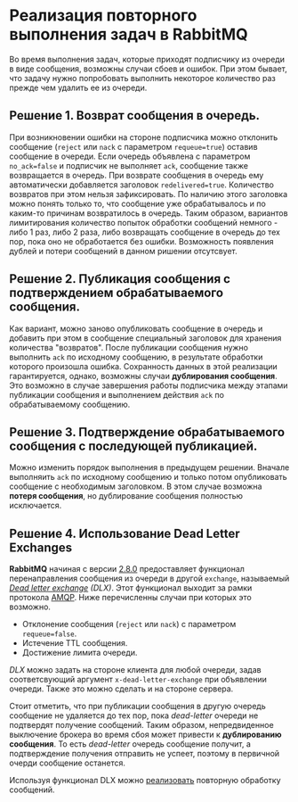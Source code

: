 # Реализация повторного выполнения задач в RabbitMQ

Во время выполнения задач, которые приходят подписчику из очереди в виде сообщения, возможны случаи сбоев и ошибок. При этом бывает, что задачу нужно попробовать выполнить некоторое количество раз прежде чем удалить ее из очереди.

## Решение 1. Возврат сообщения в очередь.
При возникновении ошибки на стороне подписчика можно отклонить сообщение (`reject` или `nack` с параметром `requeue=true`) оставив сообщение в очереди. Если очередь объявлена с параметром `no_ack=false` и подписчик не выполняет `ack`, сообщение также возвращается в очередь. При возврате сообщения в очередь ему автоматически добавляется заголовок `redelivered=true`. Количество возвратов при этом нельзя зафиксировать. По наличию этого заголовка можно понять только то, что сообщение уже обрабатывалось и по каким-то причинам возвратилось в очередь. Таким образом, вариантов лимитирования количество попыток обработки сообщений немного - либо 1 раз, либо 2 раза, либо возвращать сообщение в очередь до тех пор, пока оно не обработается без ошибки. Возможность появления дублей и потери сообщений в данном ришении отсутсвует.

## Решение 2. Публикация сообщения с подтверждением обрабатываемого сообщения.
Как вариант, можно заново опубликовать сообщение в очередь и добавить при этом в сообщение специальный заголовок для хранения количества "возвратов". После публикации сообщения нужно выполнить `ack` по исходному сообщению, в результате обработки которого произошла ошибка. Сохранность данных в этой реализации гарантируется, однако, возможны случаи **дублирования сообщения**. Это возможно в случае завершения работы подписчика между этапами публикации сообщения и выполнением действия `ack` по обрабатываемому сообщению.

## Решение 3. Подтверждение обрабатываемого сообщения с последующей публикацией.
Можно изменить порядок выполнения в предыдущем решении. Вначале выполняить `ack` по исходному сообщению и только потом опубликовать сообщение с необходимым заголовком. В этом случае возможна **потеря сообщения**, но дублирование сообщения полностью исключается.

## Решение 4. Использование Dead Letter Exchanges
**RabbitMQ** начиная с версии [2.8.0](https://www.rabbitmq.com/release-notes/README-2.8.0.txt) предоставляет функционал перенаправления сообщения из очереди в другой `exchange`, называемый *[Dead letter exchange](https://www.rabbitmq.com/dlx.html) (DLX)*. Этот функционал выходит за рамки протокола [AMQP](https://www.amqp.org/). Ниже перечисленны случаи при которых это возможно.

 - Отклонение сообщения (`reject` или `nack`) с параметром `requeue=false`.
 - Истечение TTL сообщения.
 - Достижение лимита очереди.

*DLX* можно задать на стороне клиента для любой очереди, задав соответсвующий аргумент `x-dead-letter-exchange` при объявлении очереди. Также это можно сделать и на стороне сервера.

Стоит отметить, что при публикации сообщения в другую очередь сообщение не удаляется до тех пор, пока *dead-letter* очереди не подтвердят получение сообщений. Таким образом, непредвиденное выключение брокера во время сбоя может привести к **дублированию сообщения**. То есть *dead-letter* очередь сообщение получит, а подтверждение получения отправить не успеет, поэтому в первичной очерди сообщение останется.

Используя функционал DLX можно [реализовать](https://medium.com/@kiennguyen88/rabbitmq-delay-retry-schedule-with-dead-letter-exchange-31fb25a440fc) повторную обработку сообщений.

   [Dead Letter Exchanges]: <https://www.rabbitmq.com/dlx.html>
   [AMQP]: <https://www.amqp.org/>
   [RabbitMQ delay retry/schedule with Dead Letter Exchange]: <https://medium.com/@kiennguyen88/rabbitmq-delay-retry-schedule-with-dead-letter-exchange-31fb25a440fc>
   
